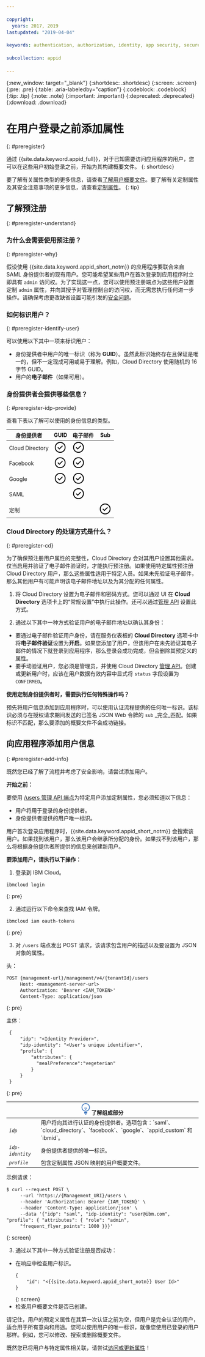 ```yaml
---

copyright:
  years: 2017, 2019
lastupdated: "2019-04-04"

keywords: authentication, authorization, identity, app security, secure, development, user information, attributes, profiles, 

subcollection: appid

---
```


{:new_window: target="_blank"}
{:shortdesc: .shortdesc}
{:screen: .screen}
{:pre: .pre}
{:table: .aria-labeledby="caption"}
{:codeblock: .codeblock}
{:tip: .tip}
{:note: .note}
{:important: .important}
{:deprecated: .deprecated}
{:download: .download}

# 在用户登录之前添加属性
{: #preregister}

通过 {{site.data.keyword.appid_full}}，对于已知需要访问应用程序的用户，您可以在这些用户初始登录之前，开始为其构建概要文件。
{: shortdesc}

要了解有关属性类型的更多信息，请查看[了解用户概要文件](/docs/services/appid?topic=appid-user-profile)。要了解有关定制属性及其安全注意事项的更多信息，请查看[定制属性](/docs/services/appid?topic=appid-custom-attributes)。
{: tip}

## 了解预注册
{: #preregister-understand}

### 为什么会需要使用预注册？
{: #preregister-why}

假设使用 {{site.data.keyword.appid_short_notm}} 的应用程序要联合来自 SAML 身份提供者的现有用户。您可能希望某些用户在首次登录到应用程序时立即具有 `admin` 访问权。为了实现这一点，您可以使用预注册端点为这些用户设置定制 `admin` 属性，并向其授予对管理控制台的访问权，而无需您执行任何进一步操作。请确保考虑更改缺省设置可能引发的[安全问题](/docs/services/appid?topic=appid-custom-attributes#custom-attributes)。

### 如何标识用户？
{: #preregister-identify-user}

可以使用以下其中一项来标识用户：

* 身份提供者中用户的唯一标识（称为 **GUID**）。虽然此标识始终存在且保证是唯一的，但不一定现成可用或易于理解。例如，Cloud Directory 使用随机的 16 字节 GUID。
* 用户的**电子邮件**（如果可用）。

### 身份提供者会提供哪些信息？
{: #preregister-idp-provide}

查看下表以了解可以使用的身份信息的类型。

<table>
  <thead>
    <tr>
      <th>身份提供者</th>
      <th>GUID</th>
      <th>电子邮件</th>
      <th>Sub</th>
    </tr>
  </thead>
  <tbody>
    <tr>
      <td>Cloud Directory</td>
      <td><img src="images/confirm.png" width="32" alt="可用功能" style="width:32px;" /></td>
      <td><img src="images/confirm.png" width="32" alt="可用功能" style="width:32px;" /></td>
      <td> </td>
    </tr>
    <tr>
      <td>Facebook</td>
      <td><img src="images/confirm.png" width="32" alt="可用功能" style="width:32px;" /></td>
      <td><img src="images/confirm.png" width="32" alt="可用功能" style="width:32px;" /></td>
      <td> </td>
    </tr>
    <tr>
      <td>Google</td>
      <td><img src="images/confirm.png" width="32" alt="可用功能" style="width:32px;" /></td>
      <td><img src="images/confirm.png" width="32" alt="可用功能" style="width:32px;" /></td>
      <td> </td>
    </tr>
    <tr>
      <td>SAML</td>
      <td></td>
      <td><img src="images/confirm.png" width="32" alt="可用功能" style="width:32px;" /></td>
      <td> </td>
    </tr>
    <tr>
      <td>定制</td>
      <td> </td>
      <td> </td>
      <td><img src="images/confirm.png" width="32" alt="可用功能" style="width:32px;" /></td>
    </tr>
  </tbody>
</table>

### Cloud Directory 的处理方式是什么？
{: #preregister-cd}


为了确保预注册用户属性的完整性，Cloud Directory 会对其用户设置其他需求。仅当启用并验证了电子邮件验证时，才能执行预注册。如果使用特定属性预注册 Cloud Directory 用户，那么这些属性适用于特定人员。如果未先验证电子邮件，那么其他用户有可能声明该电子邮件地址以及为其分配的任何属性。

1. 将 Cloud Directory 设置为电子邮件和密码方式。您可以通过 UI 在 **Cloud Directory** 选项卡上的“常规设置”中执行此操作。还可以通过[管理 API](https://us-south.appid.cloud.ibm.com/swagger-ui/#/Management%20API%20-%20Cloud%20Directory%20Users/mgmt.createCloudDirectoryUser) 设置此方式。

2. 通过以下其中一种方式验证用户的电子邮件地址以确认其身份：

  * 要通过电子邮件验证用户身份，请在服务仪表板的 **Cloud Directory** 选项卡中将**电子邮件验证**设置为**开启**。如果您添加了用户，但该用户在未先验证其电子邮件的情况下就登录到应用程序，那么登录会成功完成，但会删除其预定义的属性。
  * 要手动验证用户，您必须是管理员，并使用 Cloud Directory [管理 API](https://us-south.appid.cloud.ibm.com/swagger-ui/#/Management%20API%20-%20Cloud%20Directory%20Users/mgmt.createCloudDirectoryUser)。创建或更新用户时，应该在用户数据有效内容中显式将 `status` 字段设置为 `CONFIRMED`。

**使用定制身份提供者时，需要执行任何特殊操作吗？**

预先将用户信息添加到应用程序时，可以使用认证流程提供的任何唯一标识。该标识必须与在授权请求期间发送的已签名 JSON Web 令牌的 `sub` _完全_匹配。如果标识不匹配，那么要添加的概要文件不会成功链接。



## 向应用程序添加用户信息
{: #preregister-add-info}

既然您已经了解了流程并考虑了安全影响，请尝试添加用户。

**开始之前：**

要使用 [/users 管理 API 端点](https://us-south.appid.cloud.ibm.com/swagger-ui/#/Management%20API%20-%20Users/mgmt.users_search_user_profile)为特定用户添加定制属性，您必须知道以下信息：

* 用户将用于登录的身份提供者。
* 身份提供者提供的用户唯一标识。

用户首次登录应用程序时，{{site.data.keyword.appid_short_notm}} 会搜索该用户。如果找到该用户，那么该用户会继承所分配的身份。如果找不到该用户，那么将根据身份提供者所提供的信息来创建新用户。

**要添加用户，请执行以下操作：**

1. 登录到 IBM Cloud。
  ```
  ibmcloud login
  ```
  {: pre}

2. 通过运行以下命令来查找 IAM 令牌。
  ```
  ibmcloud iam oauth-tokens
  ```
  {: pre}

3. 对 `/users` 端点发出 POST 请求，该请求包含用户的描述以及要设置为 JSON 对象的属性。

  头：
  ```
  POST {management-url}/management/v4/{tenantId}/users
       Host: <management-server-url>
       Authorization: 'Bearer <IAM_TOKEN>'
       Content-Type: application/json
  ```
  {: pre}

  主体：
  ```
   {
       "idp": "<Identity Provider>",
       "idp-identity": "<User's unique identifier>",
       "profile": {
           "attributes": {
             "mealPreference":"vegeterian"
           }
       }
   }
  ```
  {: pre}

  <table>
    <thead>
      <th colspan=2><img src="images/idea.png" alt="“构想”图标"/> 了解组成部分</th>
    </thead>
    <tbody>
      <tr>
        <td><code><em>idp</em></code></td>
        <td>用户将向其进行认证的身份提供者。选项包含：`saml`、`cloud_directory`、`facebook`、`google`、`appid_custom` 和 `ibmid`。</td>
      </tr>
      <tr>
        <td><code><em>idp-identity</em></code></td>
        <td>身份提供者提供的唯一标识。</td>
      </tr>
      <tr>
        <td><code><em>profile</em></code></td>
        <td>包含定制属性 JSON 映射的用户概要文件。</td>
      </tr>
    </tbody>
  </table>

  示例请求：
  ```
  $ curl --request POST \
       --url 'https://{Management_URI}/users \
       --header 'Authorization: Bearer {IAM_TOKEN}' \
       --header 'Content-Type: application/json' \
       --data '{"idp": "saml", "idp-identity": "user@ibm.com", "profile": { "attributes": { "role": "admin",
       "frequent_flyer_points": 1000 }}}'
  ```
  {: screen}

3. 通过以下其中一种方式验证注册是否成功：
  * 在响应中检查用户标识。
    ```
    {
        "id": "<{{site.data.keyword.appid_short_notm}} User Id>"
    }
    ```
    {: screen}
  * 检查用户概要文件是否已创建。

请记住，用户的预定义属性在其第一次认证之前为空，但用户是完全认证的用户，适合用于所有意向和用途。您可以使用用户的唯一标识，就像您使用已登录的用户那样。例如，您可以修改、搜索或删除概要文件。

既然您已将用户与特定属性相关联，请尝试[访问或更新属性](/docs/services/appid?topic=appid-custom-attributes)！


</br>
